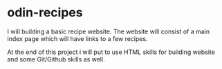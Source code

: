 # odin-recipes

I will building a basic recipe website.
The website will consist of a main index page which will have links to a few recipes.

At the end of this project i will put to use HTML skills for building website and some Git/Github skills as well.